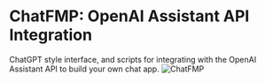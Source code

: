 # ChatFMP: OpenAI Assistant API Integration
ChatGPT style interface, and  scripts for integrating with the OpenAI Assistant API to build your own chat app. 
![ChatFMP](https://github.com/user-attachments/assets/cf168ea5-7345-458b-abde-df3770a27552)

